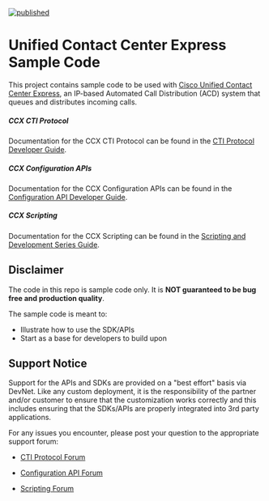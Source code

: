 [![published](https://static.production.devnetcloud.com/codeexchange/assets/images/devnet-published.svg)](https://developer.cisco.com/codeexchange/github/repo/CiscoDevNet/uccx-sample-code)

# Unified Contact Center Express Sample Code
This project contains sample code to be used with [Cisco Unified Contact Center Express](), an IP-based Automated Call Distribution (ACD) system that queues and distributes incoming calls.

##### CCX CTI Protocol
Documentation for the CCX CTI Protocol can be found in the [CTI Protocol Developer Guide]().

##### CCX Configuration APIs
Documentation for the CCX Configuration APIs can be found in the [Configuration API Developer Guide]().

##### CCX Scripting
Documentation for the CCX Scripting can be found in the [Scripting and Development Series Guide]().

## Disclaimer
The code in this repo is sample code only. It is **NOT guaranteed to be bug free and production quality**.

The sample code is meant to:
- Illustrate how to use the SDK/APIs
- Start as a base for developers to build upon

## Support Notice
Support for the APIs and SDKs are provided on a "best effort" basis via DevNet. Like any custom deployment, it is the responsibility of the partner and/or customer to ensure that the customization works correctly and this includes ensuring that the SDKs/APIs are properly integrated into 3rd party applications.

For any issues you encounter, please post your question to the appropriate support forum:

* [CTI Protocol Forum](https://communities.cisco.com/community/developer/express-cti)

* [Configuration API Forum](https://communities.cisco.com/community/developer/express-configuration-api)

* [Scripting Forum](https://communities.cisco.com/community/developer/express-scripting)
